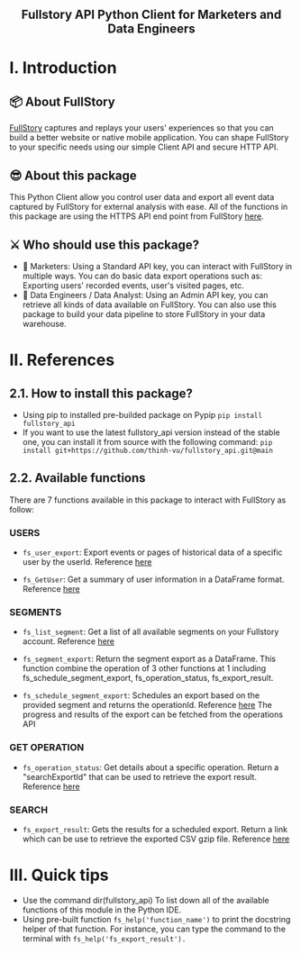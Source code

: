 <h2 align="center">Fullstory API Python Client for Marketers and Data Engineers</h2>

# I. Introduction
## 📦 About FullStory
[FullStory](https://fullstory.com/) captures and replays your users' experiences so that you can build a better website or native mobile application. You can shape FullStory to your specific needs using our simple Client API and secure HTTP API.

## 😎 About this package
This Python Client allow you control user data and export all event data captured by FullStory for external analysis with ease. All of the functions in this package are using the HTTPS API end point from FullStory [here](https://developer.fullstory.com/introduction).

## ⚔️ Who should use this package?
- 💌 Marketers: Using a Standard API key, you can interact with FullStory in multiple ways. You can do basic data export operations such as: Exporting users' recorded events, user's visited pages, etc.
- 📝 Data Engineers / Data Analyst: Using an Admin API key, you can retrieve all kinds of data available on FullStory. You can also use this package to build your data pipeline to store FullStory in your data warehouse.

# II. References
## 2.1. How to install this package?
- Using pip to installed pre-builded package on Pypip `pip install fullstory_api`
- If you want to use the latest fullstory_api version instead of the stable one, you can install it from source with the following command:
`pip install git+https://github.com/thinh-vu/fullstory_api.git@main`

## 2.2. Available functions

There are 7 functions available in this package to interact with FullStory as follow:

### USERS

- `fs_user_export`: Export events or pages of historical data of a specific user by the userId. Reference [here](https://developer.fullstory.com/get-data-export)
 
- `fs_GetUser`: Get a summary of user information in a DataFrame format. Reference [here](https://developer.fullstory.com/get-user)

### SEGMENTS

- `fs_list_segment`: Get a list of all available segments on your Fullstory account. Reference [here](https://developer.fullstory.com/list-segments)

- `fs_segment_export`: Return the segment export as a DataFrame. This function combine the operation of 3 other functions at 1 including fs_schedule_segment_export, fs_operation_status, fs_export_result.

- `fs_schedule_segment_export`: Schedules an export based on the provided segment and returns the operationId. Reference [here](https://developer.fullstory.com/create-segment-export)
The progress and results of the export can be fetched from the operations API

### GET OPERATION

- `fs_operation_status`: Get details about a specific operation. Return a "searchExportId" that can be used to retrieve the export result. Reference [here](https://developer.fullstory.com/get-operation)

### SEARCH

- `fs_export_result`: Gets the results for a scheduled export. Return a link which can be use to retrieve the exported CSV gzip file. Reference [here](https://developer.fullstory.com/get-export-results)

# III. Quick tips
- Use the command dir(fullstory_api) To list down all of the available functions of this module in the Python IDE.
- Using pre-built function `fs_help('function_name')` to print the docstring helper of that function. For instance, you can type the command to the terminal with `fs_help('fs_export_result').`

